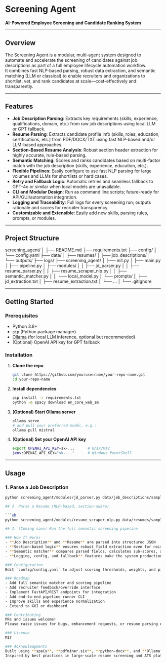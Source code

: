 # Screening Agent

**AI-Powered Employee Screening and Candidate Ranking System**

---

## Overview

The Screening Agent is a modular, multi-agent system designed to automate and accelerate the screening of candidates against job descriptions as part of a full employee lifecycle automation workflow.  
It combines fast NLP-based parsing, robust data extraction, and semantic matching (LLM or classical) to enable recruiters and organizations to shortlist, vet, and rank candidates at scale—cost-effectively and transparently.

---

## Features

- **Job Description Parsing**: Extracts key requirements (skills, experience, qualifications, domain, etc.) from raw job descriptions using local LLM or GPT fallback.
- **Resume Parsing**: Extracts candidate profile info (skills, roles, education, certifications, etc.) from PDF/DOCX/TXT using fast NLP-based and/or LLM-based approaches.
- **Section-Based Resume Analysis**: Robust section header extraction for highly accurate, rule-based parsing.
- **Semantic Matching**: Scores and ranks candidates based on multi-factor match with the job description (skills, experience, education, etc.).
- **Flexible Pipelines**: Easily configure to use fast NLP parsing for large volumes and LLMs for shortlists or hard cases.
- **Retry and Fallback Logic**: Automatic retries and seamless fallback to GPT-4o or similar when local models are unavailable.
- **CLI and Modular Design**: Run as command line scripts; future-ready for API/GUI/automation integration.
- **Logging and Traceability**: Full logs for every screening run; outputs rationale and scores for recruiter transparency.
- **Customizable and Extensible**: Easily add new skills, parsing rules, prompts, or modules.

---

## Project Structure

screening_agent/
│
├── README.md
├── requirements.txt
├── config/
│ └── config.yaml
├── data/
│ ├── resumes/
│ ├── job_descriptions/
│ └── outputs/
├── logs/
├── screening_agent/
│ ├── init.py
│ ├── main.py
│ ├── pipeline.py
│ ├── modules/
│ │ ├── jd_parser.py
│ │ ├── resume_parser.py
│ │ ├── resume_scraper_nlp.py
│ │ ├── semantic_matcher.py
│ │ └── local_model.py
│ └── prompts/
│ ├── jd_extraction.txt
│ ├── resume_extraction.txt
│ └── ...
│
└── .gitignore


---

## Getting Started

### Prerequisites

- Python 3.8+
- `pip` (Python package manager)
- [Ollama](https://ollama.com/) (for local LLM inference, optional but recommended)
- (Optional) OpenAI API key for GPT fallback

### Installation

1. **Clone the repo**
    ```sh
    git clone https://github.com/yourusername/your-repo-name.git
    cd your-repo-name
    ```

2. **Install dependencies**
    ```sh
    pip install -r requirements.txt
    python -m spacy download en_core_web_sm
    ```

3. **(Optional) Start Ollama server**
    ```sh
    ollama serve
    # and pull your preferred model, e.g.:
    ollama pull mistral
    ```

4. **(Optional) Set your OpenAI API key**
    ```sh
    export OPENAI_API_KEY=sk-...      # Unix/Mac
    $env:OPENAI_API_KEY="sk-..."      # Windows PowerShell
    ```

---

## Usage

### **1. Parse a Job Description**
```sh
python screening_agent/modules/jd_parser.py data/job_descriptions/sample_jd.txt

## 2. Parse a Resume (NLP‑based, section‑aware)

```sh
python screening_agent/modules/resume_scraper_nlp.py data/resumes/sample_resume.pdf

## 3. (Coming soon) Run the full semantic screening pipeline

### How It Works
- **Job Description** and **Resume** are parsed into structured JSON  
- **Section‑based logic** ensures robust field extraction even for noisy/complex resumes  
- **Semantic matcher** compares parsed fields, calculates sub‑scores, and ranks candidates  
- **Logging, config, and fallback** features make the system production‑ready  

### Configuration
Edit `config/config.yaml` to adjust scoring thresholds, weights, and pipeline settings.

### Roadmap
- Add full semantic matcher and scoring pipeline  
- Add recruiter feedback/override interface  
- Implement FastAPI/REST endpoints for integration  
- Add end‑to‑end pipeline runner CLI  
- Improve skills and experience normalization  
- Extend to GUI or dashboard  

### Contributing
PRs and issues welcome!  
Please raise issues for bugs, enhancement requests, or resume parsing edge cases.

### License
MIT

### Acknowledgments
Built using **spaCy**, **pdfminer.six**, **python‑docx**, and **Ollama**  
Inspired by best practices in large‑scale resume screening and ATS platforms.






